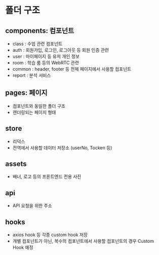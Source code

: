 # 폴더 구조

## components: 컴포넌트
- class : 수업 관련 컴포넌트
- auth : 회원가입, 로그인, 로그아웃 등 회원 인증 관련
- user : 마이페이지 등 유저 개인 정보
- room : 학습 룸 등의 WebRTC 관련
- common : header, footer 등 전체 페이지에서 사용할 컴포넌트
- report : 분석 서비스

## pages: 페이지
- 컴포넌트와 동일한 폴더 구조
- 렌더링되는 페이지 형태

## store
- 리덕스
- 전역에서 사용할 데이터 저장소 (userNo, Tocken 등)

## assets
- 배너, 로고 등의 프론트엔드 전용 사진

## api
- API 요청을 위한 주소

## hooks
- axios hook 등 각종 custom hook 저장
- 개별 컴포넌트가 아닌, 복수의 컴포넌트에서 사용할 컴포넌트의 경우 Custom Hook 예정